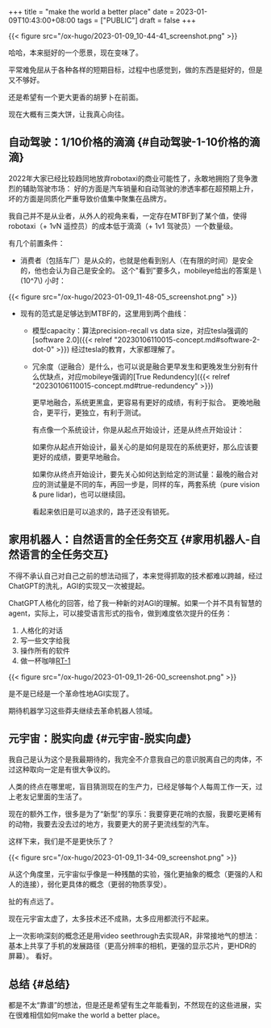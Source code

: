+++
title = "make the world a better place"
date = 2023-01-09T10:43:00+08:00
tags = ["PUBLIC"]
draft = false
+++

{{< figure src="/ox-hugo/2023-01-09_10-44-41_screenshot.png" >}}

哈哈，本来挺好的一个愿景，现在变味了。

平常难免屈从于各种各样的短期目标，过程中也感觉到，做的东西是挺好的，但是又不够好。

还是希望有一个更大更香的胡萝卜在前面。

现在大概有三类大饼，让我真心向往。


## 自动驾驶：1/10价格的滴滴 {#自动驾驶-1-10价格的滴滴}

2022年大家已经比较趋同地放弃robotaxi的商业可能性了，永敢地拥抱了竞争激烈的辅助驾驶市场：
好的方面是汽车销量和自动驾驶的渗透率都在超预期上升，坏的方面是同质化严重导致价值集中聚集在品牌方。

我自己并不是从业者，从外人的视角来看，一定存在MTBF到了某个值，使得robotaxi（+ 1vN 遥控员）的成本低于滴滴（+ 1v1 驾驶员）一个数量级。

有几个前置条件：

-   消费者（包括车厂）是从众的，也就是他看到别人（在有限的时间）是安全的，他也会认为自己是安全的。
    这个"看到"要多久，mobileye给出的答案是 \\(10^7\\) 小时：

{{< figure src="/ox-hugo/2023-01-09_11-48-05_screenshot.png" >}}

-   现有的范式是足够达到MTBF的，这里用到两个曲线：
    -   模型capacity：算法precision-recall vs data size，对应tesla强调的[software 2.0]({{< relref "20230106110015-concept.md#software-2-dot-0" >}})
        经过tesla的教育，大家都理解了。
    -   冗余度（逆融合）是什么，也可以说是融合更早发生和更晚发生分别有什么优缺点，对应mobileye强调的[True Redundency]({{< relref "20230106110015-concept.md#true-redundency" >}})

        更早地融合，系统更黑盒，更容易有更好的成绩，有利于拟合。
        更晚地融合，更平行，更独立，有利于测试。

        有点像一个系统设计，你是从起点开始设计，还是从终点开始设计：

        如果你从起点开始设计，最关心的是如何是现在的系统更好，那么应该要更好的成绩，要更早地融合。

        如果你从终点开始设计，要先关心如何达到给定的测试量：最晚的融合对应的测试量是不同的车，再回一步是，同样的车，两套系统（pure vision &amp; pure lidar)，也可以继续回。

        看起来依旧是可以追求的，路子还没有锁死。


## 家用机器人：自然语言的全任务交互 {#家用机器人-自然语言的全任务交互}

不得不承认自己对自己之前的想法动摇了，本来觉得抓取的技术都难以跨越，经过ChatGPT的洗礼，AGI的实现又一次被提起。

ChatGPT人格化的回答，给了我一种新的对AGI的理解。如果一个并不具有智慧的agent，实际上，可以接受语言形式的指令，做到难度依次提升的任务：

1.  人格化的对话
2.  写一些文字给我
3.  操作所有的软件
4.  做一杯咖啡[RT-1](https://ai.googleblog.com/2022/12/rt-1-robotics-transformer-for-real.html)

{{< figure src="/ox-hugo/2023-01-09_11-26-00_screenshot.png" >}}

是不是已经是一个革命性地AGI实现了。

期待机器学习这些莽夫继续去革命机器人领域。


## 元宇宙：脱实向虚 {#元宇宙-脱实向虚}

我自己是认为这个是我最期待的，我完全不介意我自己的意识脱离自己的肉体，不过这种取向一定是有很大争议的。

人类的终点在哪里呢，盲目猜测现在的生产力，已经足够每个人每周工作一天，过上老友记里面的生活了。

现在的额外工作，很多是为了“新型”的享乐：我要穿更花哨的衣服，我要吃更稀有的动物，我要去没去过的地方，我要更大的房子更流线型的汽车。

这样下来，我们是不是更快乐了？

{{< figure src="/ox-hugo/2023-01-09_11-34-09_screenshot.png" >}}

从这个角度里，元宇宙似乎像是一种残酷的实验，强化更抽象的概念（更强的人和人的连接），弱化更具体的概念（更弱的物质享受）。

扯的有点远了。

现在元宇宙太虚了，太多技术还不成熟，太多应用都流行不起来。

上一次影响深刻的概念还是用video seethrough去实现AR，非常接地气的想法：基本上共享了手机的发展路径（更高分辨率的相机，更强的显示芯片，更HDR的屏幕）。
看好。


## 总结 {#总结}

都是不太“靠谱”的想法，但是还是希望有生之年能看到，不然现在的这些进展，实在很难相信如何make the world a better place。
